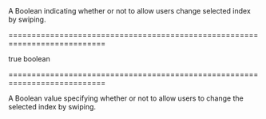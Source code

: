 <!--**
/*-------------------------------------------
    Auto-generated file. Do not modify.
-------------------------------------------

**-->
<!--d-->A Boolean indicating whether or not to allow users change selected index by swiping.<!--/d-->
===========================================================================
<!--default-->true<!--/default-->
<!--type-->boolean<!--/type-->
===========================================================================

<!--shortDescription-->
A Boolean value specifying whether or not to allow users to change the selected index by swiping.
<!--/shortDescription-->

<!--fullDescription-->

<!--/fullDescription-->